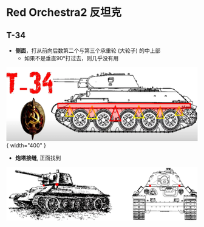 # Red Orchestra2 反坦克

## T-34

* **侧面**，打从前向后数第二个与第三个承重轮 (大轮子) 的中上部
	* 如果不是垂直90°打过去，则几乎没有用

![输入图片说明](https://github.com/ymma98/picx-images-hosting/raw/master/20241217/image.32i0tbognl.webp){ width="400" }


* **炮塔接缝**, 正面找到

![输入图片说明](https://github.com/ymma98/picx-images-hosting/raw/master/20241217/image.41y46hze0v.webp)

<!--stackedit_data:
eyJoaXN0b3J5IjpbMTEzMDg1MTIwNywtODU3NDA2NjVdfQ==
-->
